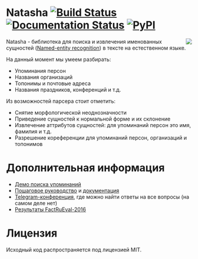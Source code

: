 # Natasha [![Build Status](https://travis-ci.org/bureaucratic-labs/natasha.svg?branch=master)](https://travis-ci.org/bureaucratic-labs/natasha) [![Documentation Status](https://readthedocs.org/projects/natasha/badge/?version=latest)](http://natasha.readthedocs.io/ru/latest/?badge=latest) [![PyPI](https://img.shields.io/pypi/v/natasha.svg)](https://pypi.python.org/pypi/natasha)

<img align="right" src="http://i.imgur.com/DD2KYS9.png">

Natasha - библиотека для поиска и извлечения именованных сущностей ([Named-entity recognition](https://en.wikipedia.org/wiki/Named-entity_recognition)) в тексте на естественном языке.

На данный момент мы умеем разбирать:

- Упоминания персон
- Названия организаций
- Топонимы и почтовые адреса
- Названия праздников, конференций и т.д.

Из возможностей парсера стоит отметить:

- Снятие морфологической неоднозначности
- Приведение сущностей к нормальной форме и их склонение
- Извлечение аттрибутов сущностей: для упоминаний персон это имя, фамилия и т.д.
- Разрешение кореференции для упоминаний персон, организаций и топонимов

# Дополнительная информация

- [Демо поиска упоминаний](https://b-labs.pro/natasha/)
- [Пошаговое руководство](http://natasha.readthedocs.io/ru/latest/quickstart/) и [документация](http://natasha.readthedocs.io/ru/latest/)
- [Telegram-конференция](https://telegram.me/natural_language_processing), где можно найти ответы на все вопросы (на самом деле нет)
- [Результаты FactRuEval-2016](https://github.com/bureaucratic-labs/natasha-factRuEval-2016)

# Лицензия

Исходный код распространяется под лицензией MIT.

